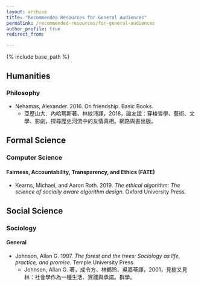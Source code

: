 ```yaml
---
layout: archive
title: "Recommended Resources for General Audiences"
permalink: /recommended-resources/for-general-audiences
author_profile: true
redirect_from:

---
```


{% include base_path %}

## Humanities

### Philosophy

* Nehamas, Alexander. 2016. On friendship. Basic Books.
  *  亞歷山大．內哈瑪斯著、林紋沛譯，2018，論友誼：穿梭哲學、藝術、文學、影劇，探尋歷史河流中的友情真相。網路與書出版。

## Formal Science

### Computer Science

#### Fairness, Accountability, Transparency, and Ethics (FATE)

* Kearns, Michael, and Aaron Roth. 2019. *The ethical algorithm: The science of socially aware algorithm design.* Oxford University Press.

## Social Science

### Sociology

#### General

* Johnson, Allan G. 1997. *The forest and the trees: Sociology as life, practice, and promise.* Temple University Press.
  * Johnson, Allan G. 著，成令方、林鶴玲、吳嘉苓譯，2001，見樹又見林：社會學作為一種生活、實踐與承諾。群學。
  
